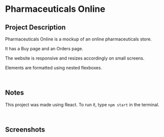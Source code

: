 # Pharmaceuticals Online

## Project Description

Pharmaceuticals Online is a mockup of an online pharmaceuticals store.

It has a Buy page and an Orders page.

The website is responsive and resizes accordingly on small screens.

Elements are formatted using nested flexboxes.

&nbsp;



## Notes

This project was made using React. To run it, type `npm start` in the terminal.

&nbsp;



## Screenshots



